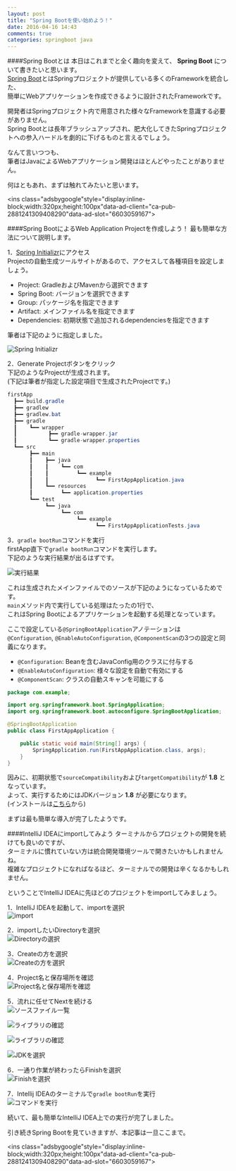 ```yaml
---
layout: post
title: "Spring Bootを使い始めよう！"
date: 2016-04-16 14:43
comments: true
categories: springboot java
---
```


####Spring Bootとは
本日はこれまでと全く趣向を変えて、 **Spring Boot** について書きたいと思います。  
[Spring Boot](http://projects.spring.io/spring-boot/)とはSpringプロジェクトが提供している多くのFrameworkを統合した、  
簡単にWebアプリケーションを作成できるように設計されたFrameworkです。  

開発者はSpringプロジェクト内で用意された様々なFrameworkを意識する必要がありません。  
Spring Bootとは長年ブラッシュアップされ、肥大化してきたSpringプロジェクトへの参入ハードルを劇的に下げるものと言えるでしょう。  

なんて言いつつも、  
筆者はJavaによるWebアプリケーション開発はほとんどやったことがありません。  

何はともあれ、まずは触れてみたいと思います。  

<script async src="//pagead2.googlesyndication.com/pagead/js/adsbygoogle.js"></script>
<ins class="adsbygoogle"style="display:inline-block;width:320px;height:100px"data-ad-client="ca-pub-2881241309408290"data-ad-slot="6603059167"></ins>
<script>
(adsbygoogle = window.adsbygoogle || []).push({});
</script>

<!-- more -->

####Spring BootによるWeb Application Projectを作成しよう！
最も簡単な方法について説明します。  

1．[Spring Initializr](https://start.spring.io/)にアクセス  
Projectの自動生成ツールサイトがあるので、アクセスして各種項目を設定しましょう。  

* Project: GradleおよびMavenから選択できます  
* Spring Boot: バージョンを選択できます  
* Group: パッケージ名を指定できます  
* Artifact: メインファイル名を指定できます  
* Dependencies: 初期状態で追加されるdependenciesを指定できます  

筆者は下記のように指定しました。  

![Spring Initializr](/images/start-spring-boot1.png)  

2．Generate Projectボタンをクリック  
下記のようなProjectが生成されます。  
(下記は筆者が指定した設定項目で生成されたProjectです。)  

```java
firstApp
  ┣━━ build.gradle
  ┣━━ gradlew
  ┣━━ gradlew.bat
  ┣━━ gradle
  ┃    ┗━━ wrapper
  ┃          ┣━━ gradle-wrapper.jar
  ┃          ┗━━ gradle-wrapper.properties
  ┗━━ src
       ┣━━ main
       ┃    ┣━━ java
       ┃    ┃    ┗━━ com
       ┃    ┃         ┗━━ example
       ┃    ┃               ┗━━ FirstAppApplication.java
       ┃    ┗━━ resources
       ┃         ┗━━ application.properties
       ┗━━ test
            ┗━━ java
                 ┗━━ com
                      ┗━━ example
                            ┗━━ FirstAppApplicationTests.java
```

3．`gradle bootRun`コマンドを実行  
firstApp直下で`gradle bootRun`コマンドを実行します。  
下記のような実行結果が出るはずです。  

![実行結果](/images/start-spring-boot2.png)  

これは生成されたメインファイルでのソースが下記のようになっているためです。  
`main`メソッド内で実行している処理はたったの1行で、  
これはSpring Bootによるアプリケーションを起動する処理となっています。  

ここで設定している`@SpringBootApplication`アノテーションは  
`@Configuration`, `@EnableAutoConfiguration`, `@ComponentScan`の3つの設定と同義になります。  

* `@Configuration`: Beanを含むJavaConfig用のクラスに付与する  
* `@EnableAutoConfiguration`: 様々な設定を自動で有効にする  
* `@ComponentScan`: クラスの自動スキャンを可能にする  

```java
package com.example;

import org.springframework.boot.SpringApplication;
import org.springframework.boot.autoconfigure.SpringBootApplication;

@SpringBootApplication
public class FirstAppApplication {

	public static void main(String[] args) {
		SpringApplication.run(FirstAppApplication.class, args);
	}
}
```

因みに、初期状態で`sourceCompatibility`および`targetCompatibility`が **1.8** となっています。  
よって、実行するためにはJDKバージョン **1.8** が必要になります。  
(インストールは[こちら](http://www.oracle.com/technetwork/java/javase/downloads/jdk8-downloads-2133151.html)から)  

まずは最も簡単な導入が完了したようです。  

####IntelliJ IDEAにimportしてみよう
ターミナルからプロジェクトの開発を続けても良いのですが、  
ターミナルに慣れていない方は統合開発環境ツールで開きたいかもしれませんね。  
複雑なプロジェクトになればなるほど、ターミナルでの開発は辛くなるかもしれません。  

ということでIntelliJ IDEAに先ほどのプロジェクトをimportしてみましょう。  

1．IntelliJ IDEAを起動して、importを選択  
![import](/images/start-spring-boot3.png)  

2．importしたいDirectoryを選択  
![Directoryの選択](/images/start-spring-boot4.png)  

3．Createの方を選択  
![Createの方を選択](/images/start-spring-boot5.png)  

4．Project名と保存場所を確認  
![Project名と保存場所を確認](/images/start-spring-boot6.png)  

5．流れに任せてNextを続ける  
![ソースファイル一覧](/images/start-spring-boot7.png)  

![ライブラリの確認](/images/start-spring-boot8.png)  

![ライブラリの確認](/images/start-spring-boot9.png)  

![JDKを選択](/images/start-spring-boot10.png)  

6．一通り作業が終わったらFinishを選択  
![Finishを選択](/images/start-spring-boot11.png)  

7．Intellij IDEAのターミナルで`gradle bootRun`を実行  
![コマンドを実行](/images/start-spring-boot12.png)  

続いて、最も簡単なIntelliJ IDEA上での実行が完了しました。  

引き続きSpring Bootを見ていきますが、本記事は一旦ここまで。  

<script async src="//pagead2.googlesyndication.com/pagead/js/adsbygoogle.js"></script>
<ins class="adsbygoogle"style="display:inline-block;width:320px;height:100px"data-ad-client="ca-pub-2881241309408290"data-ad-slot="6603059167"></ins>
<script>
(adsbygoogle = window.adsbygoogle || []).push({});
</script>


